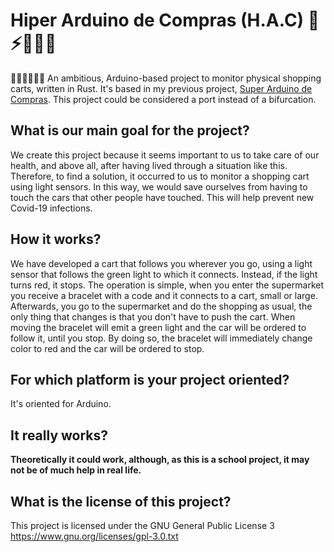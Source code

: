 # Hiper Arduino de Compras (H.A.C) 🦀⚡🦸‍♂️🛒
🦸🏿‍♀️🦸🏻‍♂️ An ambitious, Arduino-based project to monitor physical shopping carts, written in Rust. It's based in my previous project, [Super Arduino de Compras](https://github.com/IngrownMink4/superarduinodecompras/). This project could be considered a port instead of a bifurcation.

## **What is our main goal for the project?**
We create this project because it seems important to us to take care of our health, and above all, after having lived through a situation like this. Therefore, to find a solution, it occurred to us to monitor a shopping cart using light sensors. In this way, we would save ourselves from having to touch the cars that other people have touched. This will help prevent new Covid-19 infections.

## **How it works?**
We have developed a cart that follows you wherever you go, using a light sensor that follows the green light to which it connects. Instead, if the light turns red, it stops. The operation is simple, when you enter the supermarket you receive a bracelet with a code and it connects to a cart, small or large. Afterwards, you go to the supermarket and do the shopping as usual, the only thing that changes is that you don't have to push the cart. When moving the bracelet will emit a green light and the car will be ordered to follow it, until you stop. By doing so, the bracelet will immediately change color to red and the car will be ordered to stop.

## **For which platform is your project oriented?**
It's oriented for Arduino.

## **It really works?**
**Theoretically it could work, although, as this is a school project, it may not be of much help in real life.**

## **What is the license of this project?**
This project is licensed under the GNU General Public License 3 https://www.gnu.org/licenses/gpl-3.0.txt
